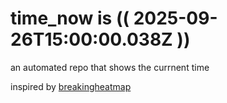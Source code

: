 # time_now is (( 2025-09-26T15:00:00.038Z ))

an automated repo that shows the currnent time

inspired by [breakingheatmap](https://github.com/breakingheatmap/breakingheatmap)
